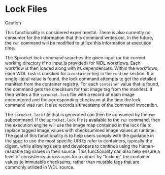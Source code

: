 # Lock Files

> [!CAUTION]
> This functionality is considered experimental. There is also currently no consumer for the information that this command writes out. In the future, the `run` command will be modified to utilize this information at execution time.

The Sprocket lock command searches the given input (or the current working directory if no input is provided) for WDL workflows. Each workflow is then loaded along with its dependencies. Within the workflows, each WDL `task` is checked for a `container` key in the `runtime` section. If a single literal value is found, the lock command attempts to get the detailed manifest from the container registry. For each `container` value that is found, the command gets the checksum for that image tag from the manifest. It then writes a the `sprocket.lock` file with a record of each image encountered and the corresponding checksum at the time the lock command was run. It also records a timestamp of the command invocation.

The `sprocket.lock` file that is generated can then be consumed by the `run` subcommand. If the `sprocket.lock` file is available to the `run` command, then the execution engine will use the image map contained in the lock file to replace tagged image values with checksummed image values at runtime. The goal of this functionality is to help users comply with the guidance in the [spec](https://github.com/openwdl/wdl/blob/wdl-1.2/SPEC.md#container) to use the most specific URI to refer to containers, typically the digest, while allowing users and developers to continue using the human-readable tag values in their source. This functionality can also help ensure a level of consistency across runs for a cohort by "locking" the container values to immutable checksums, rather than mutable tags that are commonly utilized in WDL source.